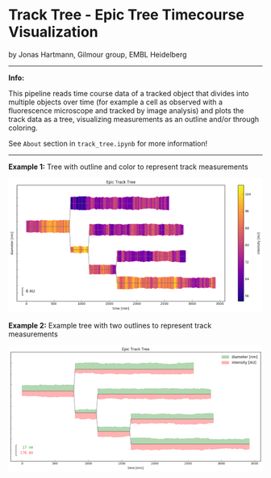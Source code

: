 # Track Tree - Epic Tree Timecourse Visualization

by Jonas Hartmann, Gilmour group, EMBL Heidelberg

----

**Info:**

This pipeline reads time course data of a tracked object that divides into multiple objects over time (for example a cell as observed with a fluorescence microscope and tracked by image analysis) and plots the track data as a tree, visualizing measurements as an outline and/or through coloring.

See `About` section in `track_tree.ipynb` for more information!

----

**Example 1:** Tree with outline and color to represent track measurements

![Example Track Tree with color](example_tree_color.png)


**Example 2:** Example tree with two outlines to represent track measurements

![Example Track Tree with double-outlines](example_tree_outline.png)







